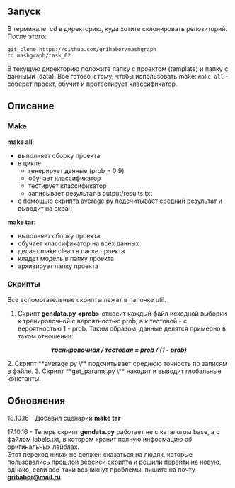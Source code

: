 ## Запуск
В терминале: 
cd в директорию, куда хотите склонировать репозиторий.
После этого:
```
git clone https://github.com/grihabor/mashgraph
cd mashgraph/task_02
```
В текущую директорию положите папку с проектом (template) и папку с данными (data).
Все готово к тому, чтобы использовать make: 
```make all``` - соберет проект, обучит и протестирует классификатор.

## Описание
### Make
**make all**:
  * выполняет сборку проекта
  * в цикле 
    - генерирует данные (prob = 0.9)
    - обучает классификатор
    - тестирует классификатор
    - записывает результат в output/results.txt
  * с помощью скрипта average.py подсчитывает средний результат и выводит на экран  
    
**make tar**:
  * выполняет сборку проекта
  * обучает классификатор на всех данных
  * делает make clean в папке проекта
  * кладет модель в папку проекта
  * архивирует папку проекта

### Скрипты
Все вспомогательные скрипты лежат в папочке util.  
1. Скрипт **gendata.py \<prob\>** относит каждый файл исходной выборки к тренировочной с вероятностью prob, а к тестовой - с вероятностью 1 - prob. Таким образом, данные делятся примерно в таком отношении:  
 <p align="center">
   <b><i>тренировочная / тестовая = prob / (1 - prob)</i></b>
 </p>
2. Скрипт **average.py \<filename\>** подсчитывает среднюю точность по записям в файле.  
3. Скрипт **get_params.py \<filename\>** находит и выводит глобальные константы.
  
## Обновления
18.10.16 - Добавил сценарий **make tar**

17.10.16 - Теперь скрипт **gendata.py** работает не с каталогом base, а с файлом labels.txt, в котором хранит полную информацию об оригинальных лейблах.  
Этот переход никак не должен сказаться на людях, которые пользовались прошлой версией скрипта и решили перейти на новую, однако, если все-таки возникнут проблемы, пишите на почту **grihabor@mail.ru**
